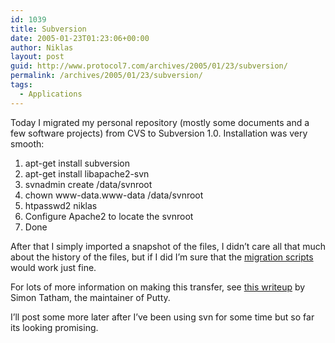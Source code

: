 ```yaml
---
id: 1039
title: Subversion
date: 2005-01-23T01:23:06+00:00
author: Niklas
layout: post
guid: http://www.protocol7.com/archives/2005/01/23/subversion/
permalink: /archives/2005/01/23/subversion/
tags:
  - Applications
---
```

<div class='microid-a797f16d2ff10b0e6691345d8123375b91b7f21c'>
  <p>
    Today I migrated my personal repository (mostly some documents and a few software projects) from CVS to Subversion 1.0. Installation was very smooth:
  </p>
  
  <ol>
    <li>
      apt-get install subversion
    </li>
    <li>
      apt-get install libapache2-svn
    </li>
    <li>
      svnadmin create /data/svnroot
    </li>
    <li>
      chown www-data.www-data /data/svnroot
    </li>
    <li>
      htpasswd2 niklas
    </li>
    <li>
      Configure Apache2 to locate the svnroot
    </li>
    <li>
      Done
    </li>
  </ol>
  
  <p>
    After that I simply imported a snapshot of the files, I didn&#8217;t care all that much about the history of the files, but if I did I&#8217;m sure that the <a href="http://cvs2svn.tigris.org/">migration scripts</a> would work just fine.
  </p>
  
  <p>
    For lots of more information on making this transfer, see <a href="http://www.chiark.greenend.org.uk/~sgtatham/svn.html">this writeup</a> by Simon Tatham, the maintainer of Putty.
  </p>
  
  <p>
    I&#8217;ll post some more later after I&#8217;ve been using svn for some time but so far its looking promising.
  </p>
</div>